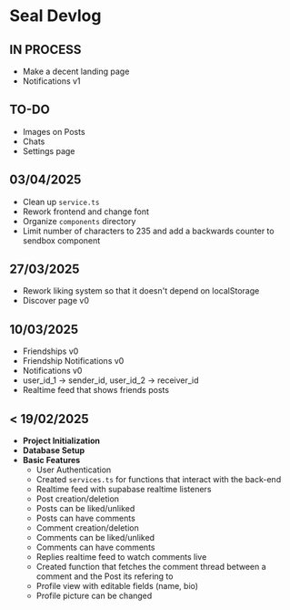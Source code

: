 # Seal Devlog

## IN PROCESS

- Make a decent landing page
- Notifications v1

## TO-DO

- Images on Posts
- Chats
- Settings page

## 03/04/2025

- Clean up `service.ts`
- Rework frontend and change font
- Organize `components` directory
- Limit number of characters to 235 and add a backwards counter to sendbox component

## 27/03/2025

- Rework liking system so that it doesn't depend on localStorage
- Discover page v0

## 10/03/2025

- Friendships v0
- Friendship Notifications v0
- Notifications v0
- user_id_1 -> sender_id, user_id_2 -> receiver_id
- Realtime feed that shows friends posts

## < 19/02/2025

- **Project Initialization**
- **Database Setup**
- **Basic Features**
  - User Authentication
  - Created `services.ts` for functions that interact with the back-end
  - Realtime feed with supabase realtime listeners
  - Post creation/deletion
  - Posts can be liked/unliked
  - Posts can have comments
  - Comment creation/deletion
  - Comments can be liked/unliked
  - Comments can have comments
  - Replies realtime feed to watch comments live
  - Created function that fetches the comment thread between a comment and the Post its refering to
  - Profile view with editable fields (name, bio)
  - Profile picture can be changed
